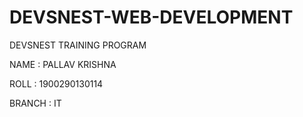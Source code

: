 # DEVSNEST-WEB-DEVELOPMENT
DEVSNEST TRAINING PROGRAM 

NAME : PALLAV KRISHNA

ROLL : 1900290130114

BRANCH : IT
